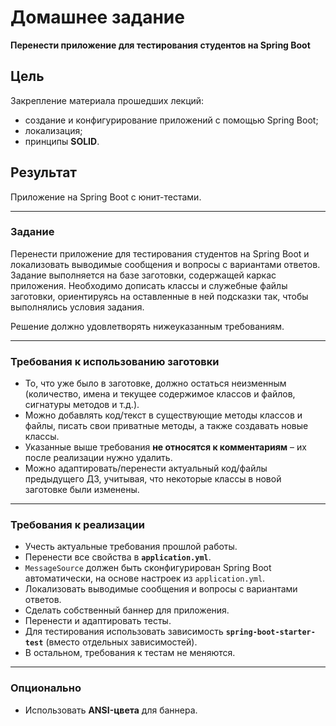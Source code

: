 # Домашнее задание

**Перенести приложение для тестирования студентов на Spring Boot**

## Цель

Закрепление материала прошедших лекций:
- создание и конфигурирование приложений с помощью Spring Boot;
- локализация;
- принципы **SOLID**.

## Результат

Приложение на Spring Boot с юнит-тестами.

---

### Задание

Перенести приложение для тестирования студентов на Spring Boot и локализовать выводимые сообщения и вопросы с вариантами ответов.  
Задание выполняется на базе заготовки, содержащей каркас приложения. Необходимо дописать классы и служебные файлы заготовки, ориентируясь на оставленные в ней подсказки так, чтобы выполнялись условия задания.

Решение должно удовлетворять нижеуказанным требованиям.

---

### Требования к использованию заготовки

- То, что уже было в заготовке, должно остаться неизменным  
  (количество, имена и текущее содержимое классов и файлов, сигнатуры методов и т.д.).
- Можно добавлять код/текст в существующие методы классов и файлы, писать свои приватные методы, а также создавать новые классы.
- Указанные выше требования **не относятся к комментариям** – их после реализации нужно удалить.
- Можно адаптировать/перенести актуальный код/файлы предыдущего ДЗ, учитывая, что некоторые классы в новой заготовке были изменены.

---

### Требования к реализации

- Учесть актуальные требования прошлой работы.
- Перенести все свойства в **`application.yml`**.
- `MessageSource` должен быть сконфигурирован Spring Boot автоматически, на основе настроек из `application.yml`.
- Локализовать выводимые сообщения и вопросы с вариантами ответов.
- Сделать собственный баннер для приложения.
- Перенести и адаптировать тесты.
- Для тестирования использовать зависимость **`spring-boot-starter-test`** (вместо отдельных зависимостей).
- В остальном, требования к тестам не меняются.

---

### Опционально

- Использовать **ANSI-цвета** для баннера.
